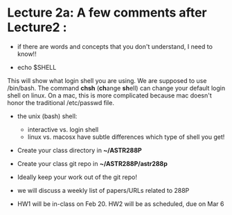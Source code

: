 # Lecture 2a:  A few comments after Lecture2 :

- if there are words and concepts that you don't understand, I need to know!!

- echo $SHELL

This will show what login shell you are using. We are supposed to use /bin/bash. The command **chsh**
(**ch**ange **sh**ell) can change your default login shell on linux. On a mac, this is more
complicated because mac doesn't honor the traditional /etc/passwd file.


- the unix (bash) shell:  
  - interactive vs. login shell
  - linux vs. macosx have subtle differences which type of shell you get!

- Create your class directory in    **~/ASTR288P**
- Create your class git repo in     **~/ASTR288P/astr288p**
- Ideally keep your work out of the git repo!

- we will discuss a weekly list of papers/URLs related to 288P

- HW1 will be in-class on Feb 20.  HW2 will be as scheduled, due on Mar 6

